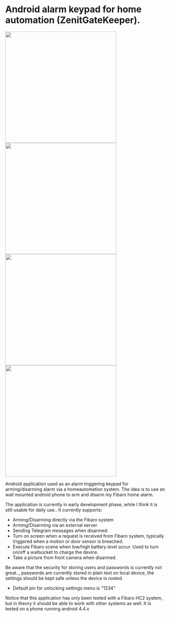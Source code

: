 # Android alarm keypad for home automation (ZenitGateKeeper).

<img src="https://cloud.githubusercontent.com/assets/756370/19986985/20d5ba4c-a219-11e6-8e46-b2338b2a16d9.png" width="350">
<img src="https://cloud.githubusercontent.com/assets/756370/19987009/3b7b3534-a219-11e6-905e-066f43ab8238.png" width="350">
<img src="https://cloud.githubusercontent.com/assets/756370/14658397/c731e7ca-0693-11e6-8584-482df136bd69.png" width="350">
<img src="https://cloud.githubusercontent.com/assets/756370/14658623/9314a17e-0695-11e6-81a8-83a59a2198fd.png" width="350">

Android application used as an alarm triggering keypad for arming/disarming alarm via a homeautomation system. 
The idea is to use an wall mounted android phone to arm and disarm my Fibaro home alarm.

The application is currently in early development phase, while I think it is still usable for daily use..
It currently supports:
- Arming/Disarming directly via the Fibaro system
- Arming/Disarming via an external server
- Sending Telegram messages when disarmed.
- Turn on screen when a request is received from Fibaro system, typically triggered when a motion or door sensor is breached.
- Execute Fibaro scene when low/high battery level occur. Used to turn on/off a wallsocket to charge the device.
- Take a picture from front camera when disarmed.


Be aware that the security for storing users and passwords is currently not great.., passwords are currently stored in plain text on local device, the settings should be kept safe unless the device is rooted.

- Default pin for unlocking settings menu is "1234"

Notice that this application has only been tested with a Fibaro HC2 system, but in theory it should be able to work with other systems as well. It is tested on a phone running android 4.4.x

